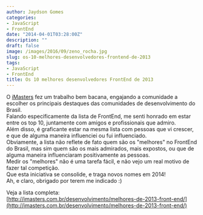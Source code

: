 ```yaml
---
author: Jaydson Gomes
categories:
- JavaScript
- FrontEnd
date: "2014-04-01T03:28:00Z"
description: ""
draft: false
image: /images/2016/09/zeno_rocha.jpg
slug: os-10-melhores-desenvolvedores-frontend-de-2013
tags:
- JavaScript
- FrontEnd
title: Os 10 melhores desenvolvedores FrontEnd de 2013
---
```


O [iMasters](http://imasters.com.br) fez um trabalho bem bacana, engajando a comunidade a escolher os principais destaques das comunidades de desenvolvimento do Brasil.  
Falando especificamente da lista de FrontEnd, me senti honrado em estar entre os top 10, juntamente com amigos e profissionais que admiro.  
Além disso, é graficante estar na mesma lista com pessoas que vi crescer, e que de alguma maneira influenciei ou fui influenciado.  
Obviamente, a lista não reflete de fato quem são os "melhores" no FrontEnd do Brasil, mas sim quem são os mais admirados, mais expostos, ou que de alguma maneira influenciaram positivamente as pessoas.  
Medir os "melhores" não é uma tarefa fácil, e não vejo um real motivo de fazer tal competição.  
Que esta iniciativa se consolide, e traga novos nomes em 2014!  
Ah, e claro, obrigado por terem me indicado :)

Veja a lista completa:  
[http://imasters.com.br/desenvolvimento/melhores-de-2013-front-end/](http://imasters.com.br/desenvolvimento/melhores-de-2013-front-end/)  

